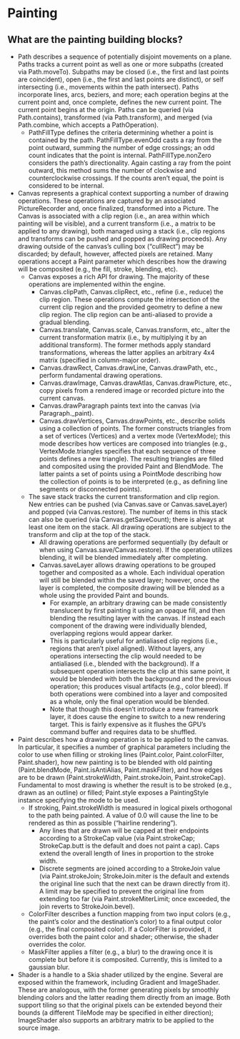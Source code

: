# Painting


## What are the painting building blocks?

* Path describes a sequence of potentially disjoint movements on a plane. Paths tracks a current point as well as one or more subpaths \(created via Path.moveTo\). Subpaths may be closed \(i.e., the first and last points are coincident\), open \(i.e., the first and last points are distinct\), or self intersecting \(i.e., movements within the path intersect\). Paths incorporate lines, arcs, beziers, and more; each operation begins at the current point and, once complete, defines the new current point. The current point begins at the origin. Paths can be queried \(via Path.contains\), transformed \(via Path.transform\), and merged \(via Path.combine, which accepts a PathOperation\).
  * PathFillType defines the criteria determining whether a point is contained by the path. PathFillType.evenOdd casts a ray from the point outward, summing the number of edge crossings; an odd count indicates that the point is internal. PathFillType.nonZero considers the path’s directionality. Again casting a ray from the point outward, this method sums the number of clockwise and counterclockwise crossings. If the counts aren’t equal, the point is considered to be internal.
* Canvas represents a graphical context supporting a number of drawing operations. These operations are captured by an associated PictureRecorder and, once finalized, transformed into a Picture. The Canvas is associated with a clip region \(i.e., an area within which painting will be visible\), and a current transform \(i.e., a matrix to be applied to any drawing\), both managed using a stack \(i.e., clip regions and transforms can be pushed and popped as drawing proceeds\). Any drawing outside of the canvas’s culling box \(“cullRect”\) may be discarded; by default, however, affected pixels are retained. Many operations accept a Paint parameter which describes how the drawing will be composited \(e.g., the fill, stroke, blending, etc\).
  * Canvas exposes a rich API for drawing. The majority of these operations are implemented within the engine.
    * Canvas.clipPath, Canvas.clipRect, etc., refine \(i.e., reduce\) the clip region. These operations compute the intersection of the current clip region and the provided geometry to define a new clip region. The clip region can be anti-aliased to provide a gradual blending.
    * Canvas.translate, Canvas.scale, Canvas.transform, etc., alter the current transformation matrix \(i.e., by multiplying it by an additional transform\). The former methods apply standard transformations, whereas the latter applies an arbitrary 4x4 matrix \(specified in column-major order\).
    * Canvas.drawRect, Canvas.drawLine, Canvas.drawPath, etc., perform fundamental drawing operations. 
    * Canvas.drawImage, Canvas.drawAtlas, Canvas.drawPicture, etc., copy pixels from a rendered image or recorded picture into the current canvas.
    * Canvas.drawParagraph paints text into the canvas \(via Paragraph.\_paint\).
    * Canvas.drawVertices, Canvas.drawPoints, etc., describe solids using a collection of points. The former constructs triangles from a set of vertices \(Vertices\) and a vertex mode \(VertexMode\); this mode describes how vertices are composed into triangles \(e.g., VertexMode.triangles specifies that each sequence of three points defines a new triangle\). The resulting triangles are filled and composited using the provided Paint and BlendMode. The latter paints a set of points using a PointMode describing how the collection of points is to be interpreted \(e.g., as defining line segments or disconnected points\).
  * The save stack tracks the current transformation and clip region. New entries can be pushed \(via Canvas.save or Canvas.saveLayer\) and popped \(via Canvas.restore\). The number of items in this stack can also be queried \(via Canvas.getSaveCount\); there is always at least one item on the stack. All drawing operations are subject to the transform and clip at the top of the stack.
    * All drawing operations are performed sequentially \(by default or when using Canvas.save/Canvas.restore\). If the operation utilizes blending, it will be blended immediately after completing.
    * Canvas.saveLayer allows drawing operations to be grouped together and composited as a whole. Each individual operation will still be blended within the saved layer; however, once the layer is completed, the composite drawing will be blended as a whole using the provided Paint and bounds.
      * For example, an arbitrary drawing can be made consistently translucent by first painting it using an opaque fill, and then blending the resulting layer with the canvas. If instead each component of the drawing were individually blended, overlapping regions would appear darker.
      * This is particularly useful for antialiased clip regions \(i.e., regions that aren’t pixel aligned\). Without layers, any operations intersecting the clip would needed to be antialiased \(i.e., blended with the background\). If a subsequent operation intersects the clip at this same point, it would be blended with both the background and the previous operation; this produces visual artifacts \(e.g., color bleed\). If both operations were combined into a layer and composited as a whole, only the final operation would be blended.
      * Note that though this doesn’t introduce a new framework layer, it does cause the engine to switch to a new rendering target. This is fairly expensive as it flushes the GPU’s command buffer and requires data to be shuffled.
* Paint describes how a drawing operation is to be applied to the canvas. In particular, it specifies a number of graphical parameters including the color to use when filling or stroking lines \(Paint.color, Paint.colorFilter, Paint.shader\), how new painting is to be blended with old painting \(Paint.blendMode, Paint.isAntiAlias, Paint.maskFilter\), and how edges are to be drawn \(Paint.strokeWidth, Paint.strokeJoin, Paint.strokeCap\). Fundamental to most drawing is whether the result is to be stroked \(e.g., drawn as an outline\) or filled; Paint.style exposes a PaintingStyle instance specifying the mode to be used.
  * If stroking, Paint.strokeWidth is measured in logical pixels orthogonal to the path being painted. A value of 0.0 will cause the line to be rendered as thin as possible \(“hairline rendering”\).
    * Any lines that are drawn will be capped at their endpoints according to a StrokeCap value \(via Paint.strokeCap; StrokeCap.butt is the default and does not paint a cap\). Caps extend the overall length of lines in proportion to the stroke width.
    * Discrete segments are joined according to a StrokeJoin value \(via Paint.strokeJoin; StrokeJoin.miter is the default and extends the original line such that the next can be drawn directly from it\). A limit may be specified to prevent the original line from extending too far \(via Paint.strokeMiterLimit; once exceeded, the join reverts to StrokeJoin.bevel\).
  * ColorFilter describes a function mapping from two input colors \(e.g., the paint’s color and the destination’s color\) to a final output color \(e.g., the final composited color\). If a ColorFilter is provided, it overrides both the paint color and shader; otherwise, the shader overrides the color.
  * MaskFilter applies a filter \(e.g., a blur\) to the drawing once it is complete but before it is composited. Currently, this is limited to a gaussian blur.
* Shader is a handle to a Skia shader utilized by the engine. Several are exposed within the framework, including Gradient and ImageShader. These are analogous, with the former generating pixels by smoothly blending colors and the latter reading them directly from an image. Both support tiling so that the original pixels can be extended beyond their bounds \(a different TileMode may be specified in either direction\); ImageShader also supports an arbitrary matrix to be applied to the source image.

